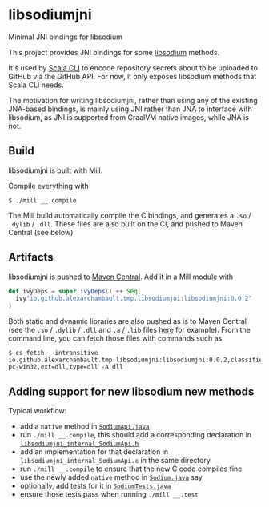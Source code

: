 # libsodiumjni

Minimal JNI bindings for libsodium

This project provides JNI bindings for some [libsodium](https://github.com/jedisct1/libsodium) methods.

It's used by [Scala CLI](https://github.com/VirtusLab/scala-cli) to encode repository secrets about to be uploaded to GitHub via the GitHub API. For now, it only exposes libsodium methods that Scala CLI needs.

The motivation for writing libsodiumjni, rather than using any of the existing JNA-based bindings, is mainly using JNI rather than JNA to interface with libsodium, as JNI is supported from GraalVM native images, while JNA is not.

## Build

libsodiumjni is built with Mill.

Compile everything with
```text
$ ./mill __.compile
```

The Mill build automatically compile the C bindings, and generates a `.so` / `.dylib` / `.dll`. These files are also built on the CI, and pushed to Maven Central (see below).

## Artifacts

libsodiumjni is pushed to [Maven Central](https://repo1.maven.org/maven2/io/github/alexarchambault/tmp/libsodiumjni/libsodiumjni). Add it in a Mill module with
```scala
def ivyDeps = super.ivyDeps() ++ Seq(
  ivy"io.github.alexarchambault.tmp.libsodiumjni:libsodiumjni:0.0.2"
)
```

Both static and dynamic libraries are also pushed as is to Maven Central (see the `.so` / `.dylib` / `.dll` and `.a` / `.lib` files [here](https://repo1.maven.org/maven2/io/github/alexarchambault/tmp/libsodiumjni/libsodiumjni/0.0.2/) for example). From the command line, you can fetch those files with commands such as
```text
$ cs fetch --intransitive io.github.alexarchambault.tmp.libsodiumjni:libsodiumjni:0.0.2,classifier=x86_64-pc-win32,ext=dll,type=dll -A dll
```

## Adding support for new libsodium new methods

Typical workflow:
- add a `native` method in [`SodiumApi.java`](https://github.com/scala-cli/libsodiumjni/blob/main/libsodiumjni/src/main/java/libsodiumjni/internal/SodiumApi.java)
- run `./mill __.compile`, this should add a corresponding declaration in [`libsodiumjni_internal_SodiumApi.h`](https://github.com/scala-cli/libsodiumjni/blob/main/libsodiumjni/src/main/c/libsodiumjni_internal_SodiumApi.h)
- add an implementation for that declaration in `libsodiumjni_internal_SodiumApi.c` in the same directory
- run `./mill __.compile` to ensure that the new C code compiles fine
- use the newly added `native` method in [`Sodium.java`](https://github.com/scala-cli/libsodiumjni/blob/main/libsodiumjni/src/main/java/libsodiumjni/Sodium.java) say
- optionally, add tests for it in [`SodiumTests.java`](https://github.com/scala-cli/libsodiumjni/blob/main/libsodiumjni/src/test/java/libsodiumjni/tests/SodiumTests.java)
- ensure those tests pass when running `./mill __.test`
